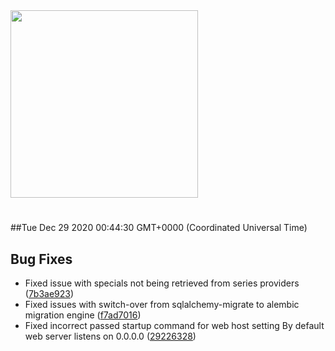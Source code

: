 <img width="300px" src="https://sickrage.ca/img/logo-stacked.png" />

# 

##Tue Dec 29 2020 00:44:30 GMT+0000 (Coordinated Universal Time)


## Bug Fixes
  - Fixed issue with specials not being retrieved from series providers
  ([7b3ae923](https://gitlab-ci-token:mzepYTXHD_4V9MfGCsPB@git.sickrage.ca/SiCKRAGE/sickrage/commit/7b3ae9233630ab11d5d12d99bc8c2528d8b2b113))
  - Fixed issues with switch-over from sqlalchemy-migrate to alembic migration engine
  ([f7ad7016](https://gitlab-ci-token:mzepYTXHD_4V9MfGCsPB@git.sickrage.ca/SiCKRAGE/sickrage/commit/f7ad70160e47e0a9e2a70a50920533066828d44f))
  - Fixed incorrect passed startup command for web host setting By default web server listens on 0.0.0.0
  ([29226328](https://gitlab-ci-token:mzepYTXHD_4V9MfGCsPB@git.sickrage.ca/SiCKRAGE/sickrage/commit/292263287e5024faed12a1dd9957e3a67213081b))




